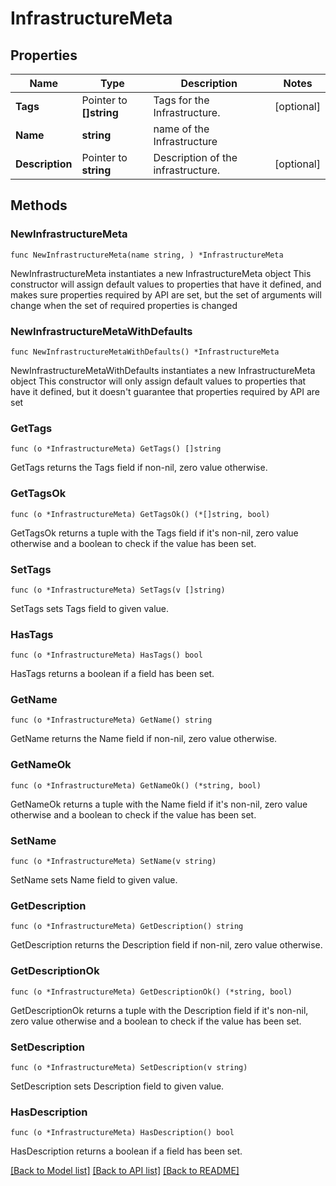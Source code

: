 # InfrastructureMeta

## Properties

Name | Type | Description | Notes
------------ | ------------- | ------------- | -------------
**Tags** | Pointer to **[]string** | Tags for the Infrastructure. | [optional] 
**Name** | **string** | name of the Infrastructure | 
**Description** | Pointer to **string** | Description of the infrastructure. | [optional] 

## Methods

### NewInfrastructureMeta

`func NewInfrastructureMeta(name string, ) *InfrastructureMeta`

NewInfrastructureMeta instantiates a new InfrastructureMeta object
This constructor will assign default values to properties that have it defined,
and makes sure properties required by API are set, but the set of arguments
will change when the set of required properties is changed

### NewInfrastructureMetaWithDefaults

`func NewInfrastructureMetaWithDefaults() *InfrastructureMeta`

NewInfrastructureMetaWithDefaults instantiates a new InfrastructureMeta object
This constructor will only assign default values to properties that have it defined,
but it doesn't guarantee that properties required by API are set

### GetTags

`func (o *InfrastructureMeta) GetTags() []string`

GetTags returns the Tags field if non-nil, zero value otherwise.

### GetTagsOk

`func (o *InfrastructureMeta) GetTagsOk() (*[]string, bool)`

GetTagsOk returns a tuple with the Tags field if it's non-nil, zero value otherwise
and a boolean to check if the value has been set.

### SetTags

`func (o *InfrastructureMeta) SetTags(v []string)`

SetTags sets Tags field to given value.

### HasTags

`func (o *InfrastructureMeta) HasTags() bool`

HasTags returns a boolean if a field has been set.

### GetName

`func (o *InfrastructureMeta) GetName() string`

GetName returns the Name field if non-nil, zero value otherwise.

### GetNameOk

`func (o *InfrastructureMeta) GetNameOk() (*string, bool)`

GetNameOk returns a tuple with the Name field if it's non-nil, zero value otherwise
and a boolean to check if the value has been set.

### SetName

`func (o *InfrastructureMeta) SetName(v string)`

SetName sets Name field to given value.


### GetDescription

`func (o *InfrastructureMeta) GetDescription() string`

GetDescription returns the Description field if non-nil, zero value otherwise.

### GetDescriptionOk

`func (o *InfrastructureMeta) GetDescriptionOk() (*string, bool)`

GetDescriptionOk returns a tuple with the Description field if it's non-nil, zero value otherwise
and a boolean to check if the value has been set.

### SetDescription

`func (o *InfrastructureMeta) SetDescription(v string)`

SetDescription sets Description field to given value.

### HasDescription

`func (o *InfrastructureMeta) HasDescription() bool`

HasDescription returns a boolean if a field has been set.


[[Back to Model list]](../README.md#documentation-for-models) [[Back to API list]](../README.md#documentation-for-api-endpoints) [[Back to README]](../README.md)


